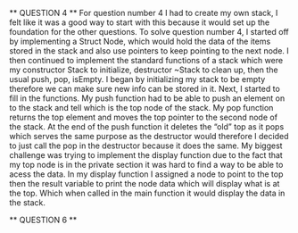 ** QUESTION 4 **
For question number 4 I had to create my own stack, I felt like it was a good way to start with this because it would set up the foundation for the other questions. To solve question number 4, I started off by implementing a Struct Node, which would hold the data of the items stored in the stack and also use pointers to keep pointing to the next node. I then continued to implement the standard functions of a stack which were my constructor Stack to initialize, destructor ~Stack to clean up, then the usual push, pop, isEmpty. I began by initializing my stack to be empty therefore we can make sure new info can be stored in it. Next, I started to fill in the functions. My push function had to be able to push an element on to the stack and tell which is the top node of the stack. My pop function returns the top element and moves the top pointer to the second node of the stack. At the end of the push function it deletes the “old” top as it pops which serves the same purpose as the destructor would therefore I decided to just call the pop in the destructor because it does the same. My biggest challenge was trying to implement the display function due to the fact that my top node is in the private section it was hard to find a way to be able to acess the data. In my display function I assigned a node to point to the top then the result variable to print the node data which will display what is at the top. Which when called in the main function it would display the data in the stack.


** QUESTION 6 **
